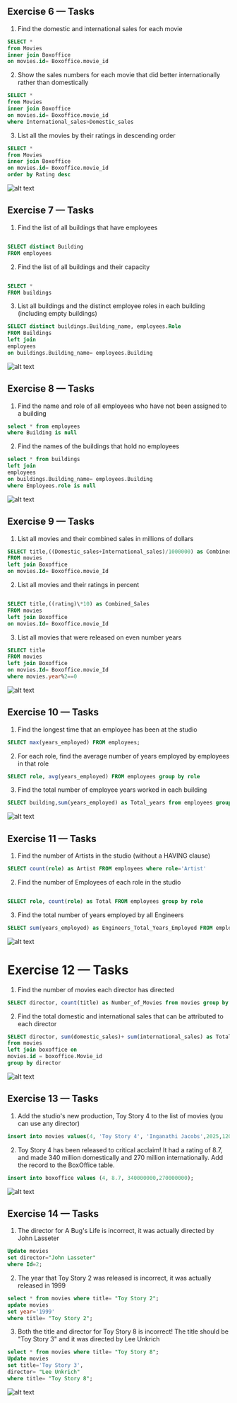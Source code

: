 ## Exercise 6 — Tasks

1. Find the domestic and international sales for each movie

```sql
SELECT *
from Movies
inner join Boxoffice
on movies.id= Boxoffice.movie_id
```

2. Show the sales numbers for each movie that did better internationally rather than domestically

```sql
SELECT *
from Movies
inner join Boxoffice
on movies.id= Boxoffice.movie_id
where International_sales>Domestic_sales

```

3. List all the movies by their ratings in descending order

```sql
SELECT *
from Movies
inner join Boxoffice
on movies.id= Boxoffice.movie_id
order by Rating desc

```

![alt text](image.png)

## Exercise 7 — Tasks

1. Find the list of all buildings that have employees

```sql

SELECT distinct Building
FROM employees
```

2. Find the list of all buildings and their capacity

```sql

SELECT *
FROM buildings

```

3. List all buildings and the distinct employee roles in each building (including empty buildings)

```sql
SELECT distinct buildings.Building_name, employees.Role
FROM Buildings
left join
employees
on buildings.Building_name= employees.Building

```

![alt text](image-1.png)

## Exercise 8 — Tasks

1. Find the name and role of all employees who have not been assigned to a building

```sql
select * from employees
where Building is null
```

2. Find the names of the buildings that hold no employees

```sql
select * from buildings
left join
employees
on buildings.Building_name= employees.Building
where Employees.role is null

```

![alt text](image-2.png)

## Exercise 9 — Tasks

1. List all movies and their combined sales in millions of dollars

```sql
SELECT title,((Domestic_sales+International_sales)/1000000) as Combined_Sales
FROM movies
left join Boxoffice
on movies.Id= Boxoffice.movie_Id
```

2. List all movies and their ratings in percent

```sql

SELECT title,((rating)\*10) as Combined_Sales
FROM movies
left join Boxoffice
on movies.Id= Boxoffice.movie_Id

```

3. List all movies that were released on even number years

```sql
SELECT title
FROM movies
left join Boxoffice
on movies.Id= Boxoffice.movie_Id
where movies.year%2==0

```

![alt text](image-3.png)

## Exercise 10 — Tasks

1. Find the longest time that an employee has been at the studio

```sql
SELECT max(years_employed) FROM employees;

```

2. For each role, find the average number of years employed by employees in that role

```sql
SELECT role, avg(years_employed) FROM employees group by role

```

3. Find the total number of employee years worked in each building

```sql
SELECT building,sum(years_employed) as Total_years from employees group by building

```

![alt text](image-4.png)

## Exercise 11 — Tasks

1. Find the number of Artists in the studio (without a HAVING clause)

```sql
SELECT count(role) as Artist FROM employees where role='Artist'

```

2. Find the number of Employees of each role in the studio

```sql

SELECT role, count(role) as Total FROM employees group by role

```

3. Find the total number of years employed by all Engineers

```sql
SELECT sum(years_employed) as Engineers_Total_Years_Employed FROM employees where role='Engineer' group by role

```

![alt text](image-5.png)

# Exercise 12 — Tasks

1. Find the number of movies each director has directed

```sql
SELECT director, count(title) as Number_of_Movies from movies group by director
```

2. Find the total domestic and international sales that can be attributed to each director

```sql
SELECT director, sum(domestic_sales)+ sum(international_sales) as Total_Sales
from movies
left join boxoffice on
movies.id = boxoffice.Movie_id
group by director
```

![alt text](image-6.png)

## Exercise 13 — Tasks

1. Add the studio's new production, Toy Story 4 to the list of movies (you can use any director)

```sql
insert into movies values(4, 'Toy Story 4', 'Inganathi Jacobs',2025,120)
```

2. Toy Story 4 has been released to critical acclaim! It had a rating of 8.7, and made 340 million domestically and 270 million internationally. Add the record to the BoxOffice table.

```sql
insert into boxoffice values (4, 8.7, 340000000,270000000);
```

![alt text](image-7.png)

## Exercise 14 — Tasks

1. The director for A Bug's Life is incorrect, it was actually directed by John Lasseter

```sql
Update movies
set director="John Lasseter"
where Id=2;

```

2. The year that Toy Story 2 was released is incorrect, it was actually released in 1999

```sql
select * from movies where title= "Toy Story 2";
update movies
set year='1999'
where title= "Toy Story 2";
```

3. Both the title and director for Toy Story 8 is incorrect! The title should be "Toy Story 3" and it was directed by Lee Unkrich

```sql
select * from movies where title= "Toy Story 8";
Update movies
set title='Toy Story 3',
director= "Lee Unkrich"
where title= "Toy Story 8";

```

![alt text](image-8.png)
